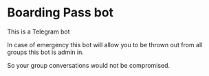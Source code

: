 # Boarding Pass bot

This is a Telegram bot

In case of emergency this bot will allow you to be thrown out from all groups this bot is admin in.

So your group conversations would not be compromised.
